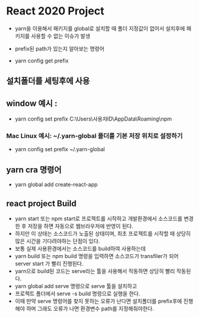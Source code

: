 # React 2020 Project

- yarn을 이용해서 패키지를 global로 설치할 때 폴더 지정값이 없어서
  설치후에 패키지를 사용할 수 없는 이슈가 발생

- prefix된 path가 있는지 알아보는 명령어
- yarn config get prefix

## 설치폴더를 세팅후에 사용

## window 예시 :

- yarn config set prefix C:\Users\사용자ID\AppData\Roaming\npm

### Mac Linux 예시: ~/.yarn-global 폴더를 기본 저장 위치로 설정하기

- yarn config set prefix ~/.yarn-global

## yarn cra 명령어

- yarn global add create-react-app

## react project Build

- yarn start 또는 npm start로 프로젝트를 시작하고
  개발환경에서 소스코드를 변경한 후 저장을 하면 자동으로 웹브라우저에 반영이 된다.
- 하지만 이 상태는 소스코드가 노출된 상태이며, 최초 프로젝트를 시작할 때
  상당히 많은 시간을 기다려야하는 단점이 있다.
- 보통 실제 사용환경에서는 소스코드를 build하여 사용하는데
- yarn build 또는 npm build 명령을 입력하면 소스코드가 transfiler가 되어
  server start 가 빨리 진행된다.
- yarn으로 build된 코드는 serve라는 툴을 사용해서 작동하면 상당히 빨리 작동된다.
- yarn global add serve 명령으로 serve 툴을 설치하고
- 프로젝트 폴더에서 serve -s build 명령으로 실행을 한다.
- 이때 만약 serve 명령어를 찾지 못하는 오류가 난다면
  설치폴더를 prefix후에 진행해야 하며 그래도 오류가 나면 환경변수 path를 지정해줘야한다.
